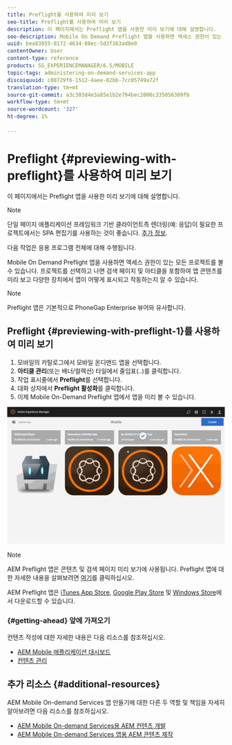 ```yaml
---
title: Preflight를 사용하여 미리 보기
seo-title: Preflight를 사용하여 미리 보기
description: 이 페이지에서는 Preflight 앱을 사용한 미리 보기에 대해 설명합니다.
seo-description: Mobile On Demand Preflight 앱을 사용하면 액세스 권한이 있는 모든 프로젝트를 볼 수 있습니다. 이 페이지에 대해 자세히 알아보려면 이 페이지를 따르십시오.
uuid: bea83055-8172-4634-88ec-5d3f163ad8e0
contentOwner: User
content-type: reference
products: SG_EXPERIENCEMANAGER/6.5/MOBILE
topic-tags: administering-on-demand-services-app
discoiquuid: c08729f6-1512-4aee-82bb-7cc05749a72f
translation-type: tm+mt
source-git-commit: a3c303d4e3a85e1b2e794bec2006c335056309fb
workflow-type: tm+mt
source-wordcount: '327'
ht-degree: 1%

---
```



# Preflight {#previewing-with-preflight}를 사용하여 미리 보기

이 페이지에서는 Preflight 앱을 사용한 미리 보기에 대해 설명합니다.

>[!NOTE]
>
>단일 페이지 애플리케이션 프레임워크 기반 클라이언트측 렌더링(예: 응답)이 필요한 프로젝트에서는 SPA 편집기를 사용하는 것이 좋습니다. [추가 정보](/help/sites-developing/spa-overview.md).

다음 작업은 응용 프로그램 전체에 대해 수행됩니다.

Mobile On Demand Preflight 앱을 사용하면 액세스 권한이 있는 모든 프로젝트를 볼 수 있습니다. 프로젝트를 선택하고 나면 검색 페이지 및 아티클을 포함하여 앱 콘텐츠를 미리 보고 다양한 장치에서 앱이 어떻게 표시되고 작동하는지 알 수 있습니다.

>[!NOTE]
>
>Preflight 앱은 기본적으로 PhoneGap Enterprise 뷰어와 유사합니다.

## Preflight {#previewing-with-preflight-1}를 사용하여 미리 보기

1. 모바일의 카탈로그에서 모바일 온디맨드 앱을 선택합니다.
1. **아티클 관리**(또는 배너/컬렉션) 타일에서 줄임표(..)를 클릭합니다.
1. 작업 표시줄에서 **Preflight**&#x200B;를 선택합니다.
1. 대화 상자에서 **Preflight 활성화**&#x200B;를 클릭합니다.
1. 이제 Mobile On-Demand Preflight 앱에서 앱을 미리 볼 수 있습니다.

![chlimage_1-8](assets/chlimage_1-8.gif)

>[!NOTE]
>
>AEM Preflight 앱은 콘텐츠 및 검색 페이지 미리 보기에 사용됩니다. Preflight 앱에 대한 자세한 내용을 살펴보려면 [여기](https://helpx.adobe.com/digital-publishing-solution/help/preflight-app.html)를 클릭하십시오.
>
>AEM Preflight 앱은 [iTunes App Store](https://itunes.apple.com/us/app/adobe-experience-manager-mobile/id1042687518?mt=8), [Google Play Store](https://play.google.com/store/apps/details?id=com.adobe.dps.preflight&amp;hl=en) 및 [Windows Store](https://www.microsoft.com/en-us/store/p/adobe-experience-manager-mobile-preflight/9nblggh5wmxq)에서 다운로드할 수 있습니다.

### {#getting-ahead} 앞에 가져오기

컨텐츠 작성에 대한 자세한 내용은 다음 리소스를 참조하십시오.

* [AEM Mobile 애플리케이션 대시보드](/help/mobile/mobile-apps-ondemand-application-dashboard.md)
* [컨텐츠 관리](/help/mobile/mobile-apps-ondemand-manage-content-ondemand.md)

## 추가 리소스 {#additional-resources}

AEM Mobile On-demand Services 앱 만들기에 대한 다른 두 역할 및 책임을 자세히 알아보려면 다음 리소스를 참조하십시오.

* [AEM Mobile On-demand Services용 AEM 컨텐츠 개발](/help/mobile/aem-mobile-on-demand.md)
* [AEM Mobile On-demand Services 앱용 AEM 콘텐츠 제작](/help/mobile/mobile-apps-ondemand.md)
